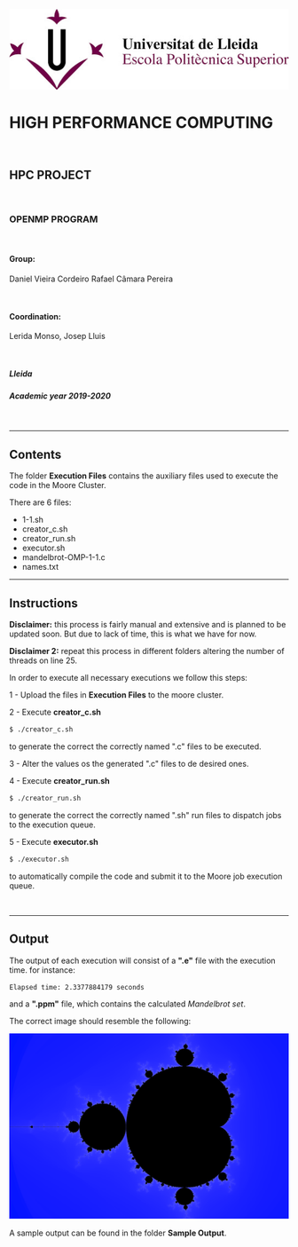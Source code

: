 
![](/logo.jpg)


# HIGH PERFORMANCE COMPUTING

<br/>

## HPC PROJECT

<br/>

### OPENMP PROGRAM

<br/>

#### Group:
Daniel Vieira Cordeiro
Rafael Câmara Pereira 

<br/>

#### Coordination:
Lerida Monso, Josep Lluis

<br/>

##### Lleida
##### Academic year 2019-2020

<br/>

---

## Contents

The folder **Execution Files** contains the auxiliary files used to execute the code in the Moore Cluster.

There are 6 files:

- 1-1.sh
- creator_c.sh
- creator_run.sh
- executor.sh
- mandelbrot-OMP-1-1.c
- names.txt

---

## Instructions

**Disclaimer:** this process is fairly manual and extensive and is planned to be updated soon. But due to lack of time, this is what we have for now.

**Disclaimer 2:** repeat this process in different folders altering the number of threads on line 25.

In order to execute all necessary executions we follow this steps:

1 - Upload the files in **Execution Files** to the moore cluster.

2 - Execute  **creator_c.sh** 

```bash
$ ./creator_c.sh
```

to generate the correct the correctly named ".c" files to be executed.

3 - Alter the values os the generated ".c" files to de desired ones.

4 - Execute **creator_run.sh** 

```bash
$ ./creator_run.sh
```

to generate the correct the correctly named ".sh" run files to dispatch jobs to the execution queue.

5 - Execute **executor.sh**

```bash
$ ./executor.sh
```

to automatically compile the code and submit it to the Moore job execution queue.

<br/>

---

## Output

The output of each execution will consist of a **".e"** file with the execution time. for instance:

```
Elapsed time: 2.3377884179 seconds
```

and a **".ppm"** file, which contains the calculated *Mandelbrot set*.

The correct image should resemble the following:

![](/mandelbrot.png)

A sample output can be found in the folder **Sample Output**.